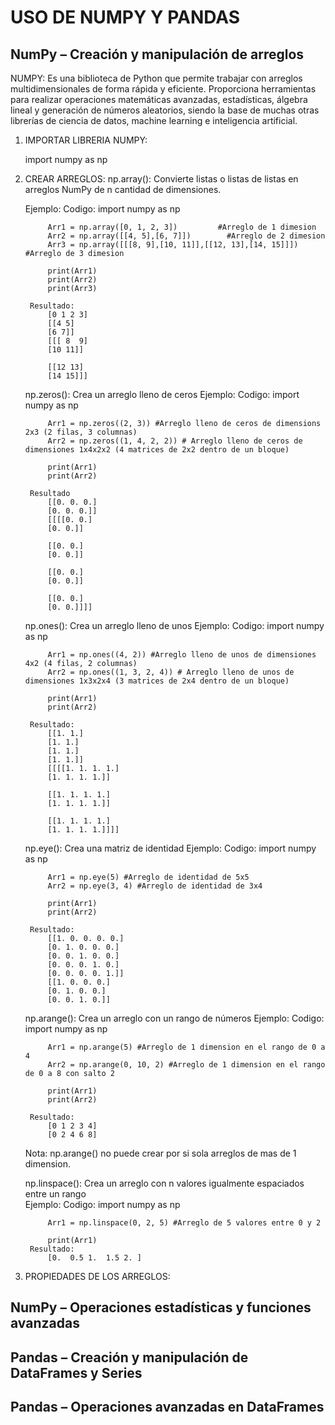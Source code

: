 # USO DE NUMPY Y PANDAS

## NumPy – Creación y manipulación de arreglos
NUMPY: Es una biblioteca de Python  que permite trabajar con arreglos multidimensionales de forma rápida y eficiente. Proporciona herramientas para realizar operaciones matemáticas avanzadas, estadísticas, álgebra lineal y generación de números aleatorios, siendo la base de muchas otras librerías de ciencia de datos, machine learning e inteligencia artificial.

1. IMPORTAR LIBRERIA NUMPY:

    import numpy as np

2. CREAR ARREGLOS:
    np.array(): Convierte listas o listas de listas en arreglos NumPy de n cantidad de dimensiones.

    Ejemplo:
        Codigo:
            import numpy as np

            Arr1 = np.array([0, 1, 2, 3])         #Arreglo de 1 dimesion
            Arr2 = np.array([[4, 5],[6, 7]])        #Arreglo de 2 dimesion
            Arr3 = np.array([[[8, 9],[10, 11]],[[12, 13],[14, 15]]])        #Arreglo de 3 dimesion

            print(Arr1)
            print(Arr2)
            print(Arr3)

        Resultado:
            [0 1 2 3]
            [[4 5]
            [6 7]]
            [[[ 8  9]
            [10 11]]

            [[12 13]
            [14 15]]]

    np.zeros(): Crea un arreglo lleno de ceros
    Ejemplo:
        Codigo:
            import numpy as np

            Arr1 = np.zeros((2, 3)) #Arreglo lleno de ceros de dimensions 2x3 (2 filas, 3 columnas)
            Arr2 = np.zeros((1, 4, 2, 2)) # Arreglo lleno de ceros de dimensiones 1x4x2x2 (4 matrices de 2x2 dentro de un bloque) 

            print(Arr1)
            print(Arr2)
        
        Resultado
            [[0. 0. 0.]
            [0. 0. 0.]]
            [[[[0. 0.]
            [0. 0.]]

            [[0. 0.]
            [0. 0.]]

            [[0. 0.]
            [0. 0.]]

            [[0. 0.]
            [0. 0.]]]]

    np.ones(): Crea un arreglo lleno de unos
    Ejemplo:
        Codigo:
            import numpy as np

            Arr1 = np.ones((4, 2)) #Arreglo lleno de unos de dimensiones 4x2 (4 filas, 2 columnas)
            Arr2 = np.ones((1, 3, 2, 4)) # Arreglo lleno de unos de dimensiones 1x3x2x4 (3 matrices de 2x4 dentro de un bloque) 

            print(Arr1)
            print(Arr2)
        
        Resultado:
            [[1. 1.]
            [1. 1.]
            [1. 1.]
            [1. 1.]]
            [[[[1. 1. 1. 1.]
            [1. 1. 1. 1.]]

            [[1. 1. 1. 1.]
            [1. 1. 1. 1.]]

            [[1. 1. 1. 1.]
            [1. 1. 1. 1.]]]]

    np.eye(): Crea una matriz de identidad
    Ejemplo:
        Codigo:
            import numpy as np

            Arr1 = np.eye(5) #Arreglo de identidad de 5x5
            Arr2 = np.eye(3, 4) #Arreglo de identidad de 3x4

            print(Arr1)
            print(Arr2)

        Resultado:
            [[1. 0. 0. 0. 0.]
            [0. 1. 0. 0. 0.]
            [0. 0. 1. 0. 0.]
            [0. 0. 0. 1. 0.]
            [0. 0. 0. 0. 1.]]
            [[1. 0. 0. 0.]
            [0. 1. 0. 0.]
            [0. 0. 1. 0.]]

    np.arange(): Crea un arreglo con un rango de números
    Ejemplo:
        Codigo:
            import numpy as np

            Arr1 = np.arange(5) #Arreglo de 1 dimension en el rango de 0 a 4 
            Arr2 = np.arange(0, 10, 2) #Arreglo de 1 dimension en el rango de 0 a 8 con salto 2

            print(Arr1)
            print(Arr2)

        Resultado:
            [0 1 2 3 4]
            [0 2 4 6 8]
    
    Nota: np.arange() no puede crear por si sola arreglos de mas de 1 dimension.

    np.linspace(): Crea un arreglo con n valores igualmente espaciados entre un rango  
    Ejemplo:
        Codigo:
            import numpy as np

            Arr1 = np.linspace(0, 2, 5) #Arreglo de 5 valores entre 0 y 2

            print(Arr1)
        Resultado:
            [0.  0.5 1.  1.5 2. ]

3. PROPIEDADES DE LOS ARREGLOS:



## NumPy – Operaciones estadísticas y funciones avanzadas


## Pandas – Creación y manipulación de DataFrames y Series


## Pandas – Operaciones avanzadas en DataFrames


